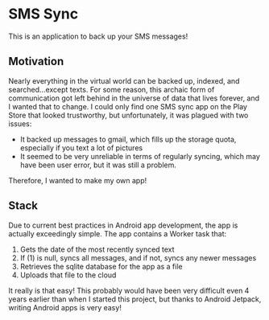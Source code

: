 # SMS Sync

This is an application to back up your SMS messages!

## Motivation

Nearly everything in the virtual world can be backed up, indexed, and searched...except texts. For some reason, this archaic form of communication
got left behind in the universe of data that lives forever, and I wanted that to change. I could only find one SMS sync app on the Play Store that
looked trustworthy, but unfortunately, it was plagued with two issues: 

- It backed up messages to gmail, which fills up the storage quota, especially if you text a lot of pictures
- It seemed to be very unreliable in terms of regularly syncing, which may have been user error, but it was still a problem.

Therefore, I wanted to make my own app!

## Stack

Due to current best practices in Android app development, the app is actually exceedingly simple. The app contains a Worker task that:

1. Gets the date of the most recently synced text
2. If (1) is null, syncs all messages, and if not, syncs any newer messages
3. Retrieves the sqlite database for the app as a file
4. Uploads that file to the cloud

It really is that easy! This probably would have been very difficult even 4 years earlier than when I started this project,
but thanks to Android Jetpack, writing Android apps is very easy!
